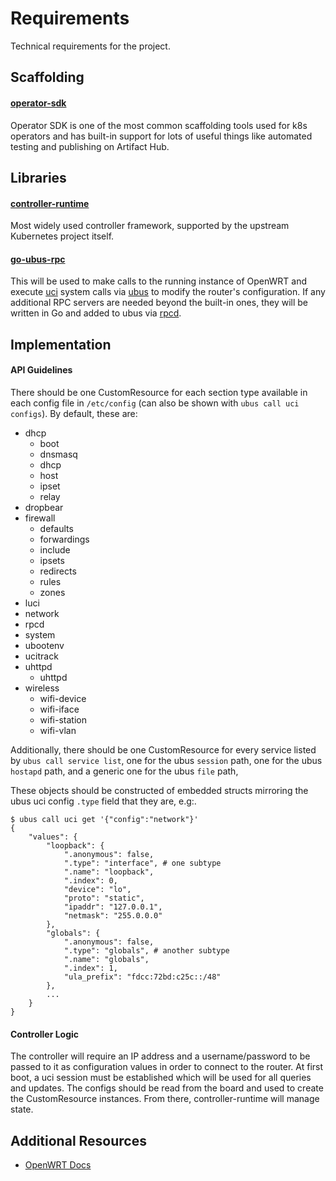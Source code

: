 # Requirements

Technical requirements for the project.

## Scaffolding
#### [operator-sdk](https://pkg.go.dev/github.com/operator-framework/operator-sdk)
Operator SDK is one of the most common scaffolding tools used for k8s operators and has built-in support 
for lots of useful things like automated testing and publishing on Artifact Hub.

## Libraries
#### [controller-runtime](https://pkg.go.dev/sigs.k8s.io/controller-runtime)
Most widely used controller framework, supported by the upstream Kubernetes project itself.

#### [go-ubus-rpc](https://github.com/daimonaslabs/go-ubus-rpc)
This will be used to make calls to the running instance of OpenWRT and execute [uci](https://openwrt.org/docs/techref/uci)
system calls via [ubus](https://openwrt.org/docs/techref/ubus) to modify the router's configuration. If any additional
RPC servers are needed beyond the built-in ones, they will be written in Go and added to ubus via [rpcd](https://openwrt.org/docs/techref/rpcd).

## Implementation
#### API Guidelines
There should be one CustomResource for each section type available in each config file in `/etc/config` (can also be shown with `ubus call uci configs`).
By default, these are:
- dhcp
    - boot
    - dnsmasq
    - dhcp
    - host
    - ipset
    - relay
- dropbear
- firewall
    - defaults
    - forwardings
    - include
    - ipsets
    - redirects
    - rules
    - zones
- luci
- network
- rpcd
- system
- ubootenv
- ucitrack
- uhttpd
    - uhttpd
- wireless
    - wifi-device
    - wifi-iface
    - wifi-station
    - wifi-vlan

Additionally, there should be one CustomResource for every service listed by `ubus call service list`,
one for the ubus `session` path, one for the ubus `hostapd` path, and a generic one for the ubus 
`file` path,

These objects should be constructed of embedded structs mirroring the ubus uci config `.type` field that they are, e.g:.

```
$ ubus call uci get '{"config":"network"}'                                                                                                                      
{
    "values": {
        "loopback": {
            ".anonymous": false,
            ".type": "interface", # one subtype
            ".name": "loopback",
            ".index": 0,
            "device": "lo",
            "proto": "static",
            "ipaddr": "127.0.0.1",
            "netmask": "255.0.0.0"
        },
        "globals": {
            ".anonymous": false,
            ".type": "globals", # another subtype
            ".name": "globals",
            ".index": 1,
            "ula_prefix": "fdcc:72bd:c25c::/48"
        },
        ...
    }
}
```

#### Controller Logic
The controller will require an IP address and a username/password to be passed to it as configuration values in order to connect
to the router. At first boot, a uci session must be established which will be used for all queries and updates. The configs should
be read from the board and used to create the CustomResource instances. From there, controller-runtime will manage state.


## Additional Resources
- [OpenWRT Docs](https://openwrt.org/docs/start)